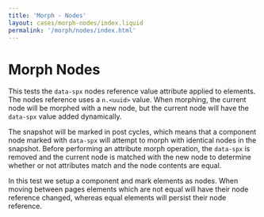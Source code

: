 ```yaml
---
title: 'Morph - Nodes'
layout: cases/morph-nodes/index.liquid
permalink: '/morph/nodes/index.html'
---
```


# Morph Nodes

This tests the `data-spx` nodes reference value attribute applied to elements. The nodes reference uses a `n.<uuid>` value. When morphing, the current node will be morphed with a new node, but the current node will have the `data-spx` value added dynamically.

The snapshot will be marked in post cycles, which means that a component node marked with `data-spx` will attempt to morph with identical nodes in the snapshot. Before performing an attribute morph operation, the `data-spx` is removed and the current node is matched with the new node to determine whether or not attributes match and the node contents are equal.

In this test we setup a component and mark elements as nodes. When moving between pages elements which are not equal will have their node reference changed, whereas equal elements will persist their node reference.
